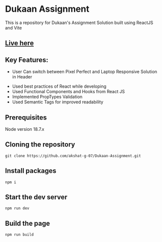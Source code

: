 # Dukaan Assignment

<!-- ![image](https://github.com/akshat-g-07/Dukaan-Assignment/blob/main/public/readme_images/body.png?raw=true) -->

This is a repository for Dukaan's Assignment Solution built using ReactJS and Vite

## [Live here](https://dukaan-assignment.onrender.com)

## Key Features:

- User Can switch between Pixel Perfect and Laptop Responsive Solution in Header

<!-- ![image](https://github.com/akshat-g-07/Dukaan-Assignment/blob/main/public/readme_images/header.png?raw=true) -->

- Used best practices of React while developing
- Used Functional Components and Hooks from React JS
- Implemented PropTypes Validation
- Used Semantic Tags for improved readability

<!-- ![image](https://github.com/akshat-g-07/Dukaan-Assignment/assets/130887510/06003092-1239-4c75-a971-5637956212f8) -->


## Prerequisites

Node version 18.7.x

## Cloning the repository

```shell
git clone https://github.com/akshat-g-07/Dukaan-Assignment.git
```

## Install packages

```shell
npm i
```

## Start the dev server

```shell
npm run dev
```

## Build the page

```shell
npm run build
```
